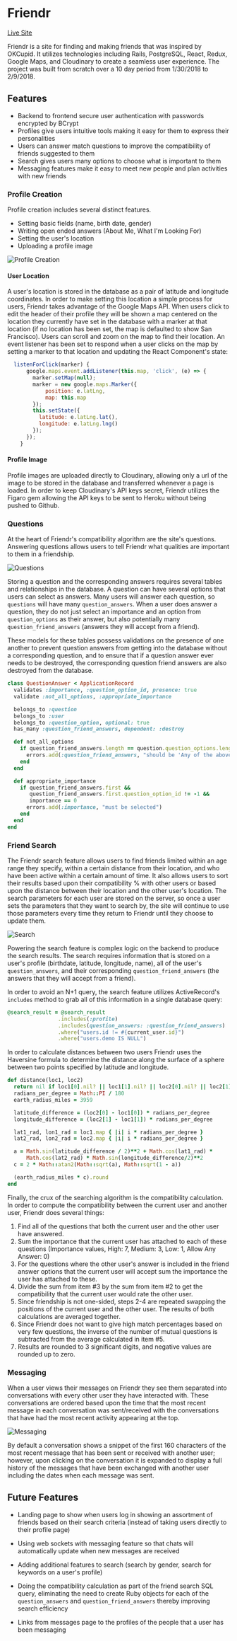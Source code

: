 # Friendr

[Live Site](https://friendr.io/)

Friendr is a site for finding and making friends that was inspired by OKCupid. It utilizes technologies including Rails, PostgreSQL, React, Redux, Google Maps, and Cloudinary to create a seamless user experience. The project was built from scratch over a 10 day period from 1/30/2018 to 2/9/2018.

## Features

* Backend to frontend secure user authentication with passwords encrypted by BCrypt
* Profiles give users intuitive tools making it easy for them to express their personalities
* Users can answer match questions to improve the compatibility of friends suggested to them
* Search gives users many options to choose what is important to them
* Messaging features make it easy to meet new people and plan activities with new friends

### Profile Creation

Profile creation includes several distinct features.

* Setting basic fields (name, birth date, gender)
* Writing open ended answers (About Me, What I'm Looking For)
* Setting the user's location
* Uploading a profile image

![Profile Creation](https://i.imgur.com/h3SqU4z.gif)

#### User Location

A user's location is stored in the database as a pair of latitude and longitude coordinates. In order to make setting this location a simple process for users, Friendr takes advantage of the Google Maps API. When users click to edit the header of their profile they will be shown a map centered on the location they currently have set in the database with a marker at that location (if no location has been set, the map is defaulted to show San Francisco). Users can scroll and zoom on the map to find their location. An event listener has been set to respond when a user clicks on the map by setting a marker to that location and updating the React Component's state:

```js
  listenForClick(marker) {
      google.maps.event.addListener(this.map, 'click', (e) => {
        marker.setMap(null);
        marker = new google.maps.Marker({
            position: e.latLng,
            map: this.map
        });
        this.setState({
          latitude: e.latLng.lat(),
          longitude: e.latLng.lng()
        });
      });
    }
```

#### Profile Image

Profile images are uploaded directly to Cloudinary, allowing only a url of the image to be stored in the database and transferred whenever a page is loaded. In order to keep Cloudinary's API keys secret, Friendr utilizes the Figaro gem allowing the API keys to be sent to Heroku without being pushed to Github.

### Questions

At the heart of Friendr's compatibility algorithm are the site's questions. Answering questions allows users to tell Friendr what qualities are important to them in a friendship.

![Questions](https://i.imgur.com/tjiXXjO.gif)

Storing a question and the corresponding answers requires several tables and relationships in the database. A question can have several options that users can select as answers. Many users will answer each question, so `questions` will have many `question_answers`. When a user does answer a question, they do not just select an importance and an option from  `question_options` as their answer, but also potentially many `question_friend_answers` (answers they will accept from a friend).

These models for these tables possess validations on the presence of one another to prevent question answers from getting into the database without a corresponding question, and to ensure that if a question answer ever needs to be destroyed, the corresponding question friend answers are also destroyed from the database.

```ruby
class QuestionAnswer < ApplicationRecord
  validates :importance, :question_option_id, presence: true
  validate :not_all_options, :appropriate_importance

  belongs_to :question
  belongs_to :user
  belongs_to :question_option, optional: true
  has_many :question_friend_answers, dependent: :destroy

  def not_all_options
    if question_friend_answers.length == question.question_options.length
      errors.add(:question_friend_answers, "should be 'Any of the above' if you will accept any answer")
    end
  end

  def appropriate_importance
    if question_friend_answers.first &&
       question_friend_answers.first.question_option_id != -1 &&
       importance == 0
      errors.add(:importance, "must be selected")
    end
  end
end
```

### Friend Search

The Friendr search feature allows users to find friends limited within an age range they specify, within a certain distance from their location, and who have been active within a certain amount of time. It also allows users to sort their results based upon their compatibility % with other users or based upon the distance between their location and the other user's location. The search parameters for each user are stored on the server, so once a user sets the parameters that they want to search by, the site will continue to use those parameters every time they return to Friendr until they choose to update them.

![Search](https://i.imgur.com/zQEQE2F.gif)

Powering the search feature is complex logic on the backend to produce the search results. The search requires information that is stored on a user's profile (birthdate, latitude, longitude, name), all of the user's `question_answers`, and their corresponding `question_friend_answers` (the answers that they will accept from a friend).

In order to avoid an N+1 query, the search feature utilizes ActiveRecord's `includes` method to grab all of this information in a single database query:

```ruby
@search_result = @search_result
                .includes(:profile)
                .includes(question_answers: :question_friend_answers)
                .where("users.id != #{current_user.id}")
                .where("users.demo IS NULL")
```

In order to calculate distances between two users Friendr uses the Haversine formula to determine the distance along the surface of a sphere between two points specified by latitude and longitude.

```ruby
def distance(loc1, loc2)
  return nil if loc1[0].nil? || loc1[1].nil? || loc2[0].nil? || loc2[1].nil?
  radians_per_degree = Math::PI / 180
  earth_radius_miles = 3959

  latitude_difference = (loc2[0] - loc1[0]) * radians_per_degree
  longitude_difference = (loc2[1] - loc1[1]) * radians_per_degree

  lat1_rad, lon1_rad = loc1.map { |i| i * radians_per_degree }
  lat2_rad, lon2_rad = loc2.map { |i| i * radians_per_degree }

  a = Math.sin(latitude_difference / 2)**2 + Math.cos(lat1_rad) *
      Math.cos(lat2_rad) * Math.sin(longitude_difference/2)**2
  c = 2 * Math::atan2(Math::sqrt(a), Math::sqrt(1 - a))

  (earth_radius_miles * c).round
end
```

Finally, the crux of the searching algorithm is the compatibility calculation. In order to compute the compatibility between the current user and another user, Friendr does several things:

1. Find all of the questions that both the current user and the other user have answered.
2. Sum the importance that the current user has attached to each of these questions (Importance values, High: 7, Medium: 3, Low: 1, Allow Any Answer: 0)
3. For the questions where the other user's answer is included in the friend answer options that the current user will accept sum the importance the user has attached to these.
4. Divide the sum from item #3 by the sum from item #2 to get the compatibility that the current user would rate the other user.
5. Since friendship is not one-sided, steps 2-4 are repeated swapping the positions of the current user and the other user. The results of both calculations are averaged together.
6. Since Friendr does not want to give high match percentages based on very few questions, the inverse of the number of mutual questions is subtracted from the average calculated in item #5.
7. Results are rounded to 3 significant digits, and negative values are rounded up to zero.

### Messaging

When a user views their messages on Friendr they see them separated into conversations with every other user they have interacted with. These conversations are ordered based upon the time that the most recent message in each conversation was sent/received with the conversations that have had the most recent activity appearing at the top.

![Messaging](https://i.imgur.com/400OXej.gif)

By default a conversation shows a snippet of the first 160 characters of the most recent message that has been sent or received with another user; however, upon clicking on the conversation it is expanded to display a full history of the messages that have been exchanged with another user including the dates when each message was sent.

## Future Features

* Landing page to show when users log in showing an assortment of friends based on their search criteria (instead of taking users directly to their profile page)

* Using web sockets with messaging feature so that chats will automatically update when new messages are received

* Adding additional features to search (search by gender, search for keywords on a user's profile)

* Doing the compatibility calculation as part of the friend search SQL query, eliminating the need to create Ruby objects for each of the `question_answers` and `question_friend_answers` thereby improving search efficiency

* Links from messages page to the profiles of the people that a user has been messaging
